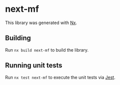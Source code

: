 # next-mf

This library was generated with [Nx](https://nx.dev).

## Building

Run `nx build next-mf` to build the library.

## Running unit tests

Run `nx test next-mf` to execute the unit tests via [Jest](https://jestjs.io).
